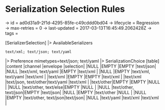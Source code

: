# Serialization Selection Rules

-> id = ad0d31a9-2f1d-4295-85fe-c49cddd0bd04
-> lifecycle = Regression
-> max-retries = 0
-> last-updated = 2017-03-13T16:45:49.2062428Z
-> tags = 

[SerializerSelection]
|> AvailableSerializers
``` mimetypes
text/xml; text/json; text/yaml
```

|> Preference mimetypes=text/json; text/yaml
|> SerializationChoice
    [table]
    |content   |channel              |envelope             |selection|
    |NULL      |EMPTY                |EMPTY                |text/json|
    |NULL      |text/xml, text/yaml  |EMPTY                |text/xml |
    |NULL      |EMPTY                |text/xml, text/yaml  |text/xml |
    |text/xml  |EMPTY                |EMPTY                |text/xml |
    |text/xml  |text/json, text/other|text/yaml            |text/xml |
    |text/other|EMPTY                |EMPTY                |NULL     |
    |NULL      |text/other, text/else|EMPTY                |NULL     |
    |NULL      |text/other, text/json|EMPTY                |text/json|
    |NULL      |EMPTY                |text/other           |NULL     |
    |NULL      |EMPTY                |text/other, text/json|text/json|
    |NULL      |text/yaml            |text/xml             |text/xml |

~~~
